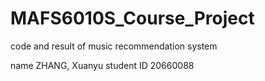 # MAFS6010S_Course_Project

code and result of music recommendation system

name ZHANG, Xuanyu
student ID 20660088
